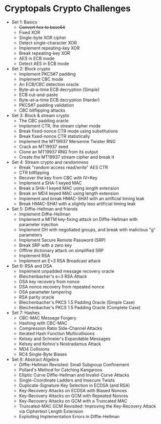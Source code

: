 # Cryptopals Crypto Challenges
- Set 1: Basics
  - ~~Convert hex to base64~~
  - Fixed XOR
  - Single-byte XOR cipher
  - Detect single-character XOR
  - Implement repeating-key XOR
  - Break repeating-key XOR
  - AES in ECB mode
  - Detect AES in ECB mode
- Set 2: Block crypto
  - Implement PKCS#7 padding
  - Implement CBC mode
  - An ECB/CBC detection oracle
  - Byte-at-a-time ECB decryption (Simple)
  - ECB cut-and-paste
  - Byte-at-a-time ECB decryption (Harder)
  - PKCS#7 padding validation
  - CBC bitflipping attacks
- Set 3: Block & stream crypto
  - The CBC padding oracle
  - Implement CTR, the stream cipher mode
  - Break fixed-nonce CTR mode using substitutions
  - Break fixed-nonce CTR statistically
  - Implement the MT19937 Mersenne Twister RNG
  - Crack an MT19937 seed
  - Clone an MT19937 RNG from its output
  - Create the MT19937 stream cipher and break it
- Set 4: Stream crypto and randomness
  - Break "random access read/write" AES CTR
  - CTR bitflipping
  - Recover the key from CBC with IV=Key
  - Implement a SHA-1 keyed MAC
  - Break a SHA-1 keyed MAC using length extension
  - Break an MD4 keyed MAC using length extension
  - Implement and break HMAC-SHA1 with an artificial timing leak
  - Break HMAC-SHA1 with a slightly less artificial timing leak
- Set 5: Diffie-Hellman and friends
  - Implement Diffie-Hellman
  - Implement a MITM key-fixing attack on Diffie-Hellman with parameter injection
  - Implement DH with negotiated groups, and break with malicious "g" parameters
  - Implement Secure Remote Password (SRP)
  - Break SRP with a zero key
  - Offline dictionary attack on simplified SRP
  - Implement RSA
  - Implement an E=3 RSA Broadcast attack
- Set 6: RSA and DSA
  - Implement unpadded message recovery oracle
  - Bleichenbacher's e=3 RSA Attack
  - DSA key recovery from nonce
  - DSA nonce recovery from repeated nonce
  - DSA parameter tampering
  - RSA parity oracle
  - Bleichenbacher's PKCS 1.5 Padding Oracle (Simple Case)
  - Bleichenbacher's PKCS 1.5 Padding Oracle (Complete Case)
- Set 7: Hashes
  - CBC-MAC Message Forgery
  - Hashing with CBC-MAC
  - Compression Ratio Side-Channel Attacks
  - Iterated Hash Function Multicollisions
  - Kelsey and Schneier's Expandable Messages
  - Kelsey and Kohno's Nostradamus Attack
  - MD4 Collisions
  - RC4 Single-Byte Biases
- Set 8: Abstract Algebra
  - Diffie-Hellman Revisited: Small Subgroup Confinement
  - Pollard's Method for Catching Kangaroos
  - Elliptic Curve Diffie-Hellman and Invalid-Curve Attacks
  - Single-Coordinate Ladders and Insecure Twists
  - Duplicate-Signature Key Selection in ECDSA (and RSA)
  - Key-Recovery Attacks on ECDSA with Biased Nonces
  - Key-Recovery Attacks on GCM with Repeated Nonces
  - Key-Recovery Attacks on GCM with a Truncated MAC
  - Truncated-MAC GCM Revisited: Improving the Key-Recovery Attack via Ciphertext Length Extension
  - Exploiting Implementation Errors in Diffie-Hellman
